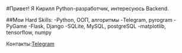 #Привет! Я Кирилл
Python-разработчик, интересуюсь Backend.

##Мои Hard Skills:
-Python, ООП, алгоритмы
-Telegram, pyrogram
-PyGame
-Flask, Django
-SQLite, MySQL, postgreSQL
-matplotlib, tensorflow, numpy

Контакты:[Telegram](https://t.me/Good_boy_uwu)
